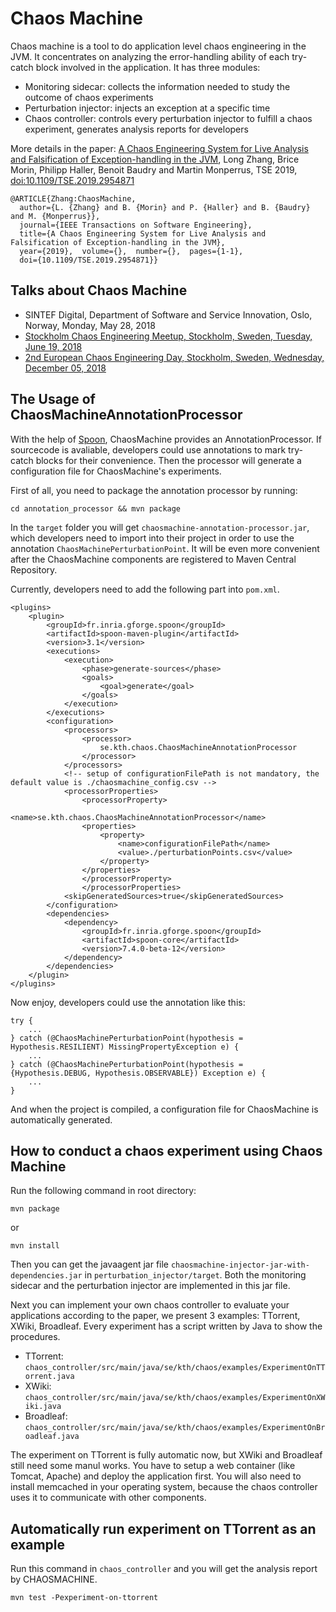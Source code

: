 # Chaos Machine
Chaos machine is a tool to do application level chaos engineering in the JVM. It concentrates on analyzing the error-handling ability of each try-catch block involved in the application. It has three modules:

- Monitoring sidecar: collects the information needed to study the outcome of chaos experiments  
- Perturbation injector: injects an exception at a specific time  
- Chaos controller: controls every perturbation injector to fulfill a chaos experiment, generates analysis reports for developers  

More details in the paper: [A Chaos Engineering System for Live Analysis and Falsification of Exception-handling in the JVM](https://arxiv.org/abs/1805.05246), Long Zhang, Brice Morin, Philipp Haller, Benoit Baudry and Martin Monperrus, TSE 2019, [doi:10.1109/TSE.2019.2954871](https://doi.org/10.1109/TSE.2019.2954871)

```
@ARTICLE{Zhang:ChaosMachine,
  author={L. {Zhang} and B. {Morin} and P. {Haller} and B. {Baudry} and M. {Monperrus}},
  journal={IEEE Transactions on Software Engineering},
  title={A Chaos Engineering System for Live Analysis and Falsification of Exception-handling in the JVM},
  year={2019},  volume={},  number={},  pages={1-1},
  doi={10.1109/TSE.2019.2954871}}
```

## Talks about Chaos Machine

- SINTEF Digital, Department of Software and Service Innovation, Oslo, Norway, Monday, May 28, 2018
- [Stockholm Chaos Engineering Meetup, Stockholm, Sweden, Tuesday, June 19, 2018](https://www.meetup.com/Stockholm-Chaos-Engineering-Community/events/250982413/)
- [2nd European Chaos Engineering Day, Stockholm, Sweden, Wednesday, December 05, 2018](https://www.chaos.conf.kth.se/)

## The Usage of ChaosMachineAnnotationProcessor

With the help of [Spoon](http://spoon.gforge.inria.fr/), ChaosMachine provides an AnnotationProcessor. If sourcecode is avaliable, developers could use annotations to mark try-catch blocks for their convenience. Then the processor will generate a configuration file for ChaosMachine's experiments.

First of all, you need to package the annotation processor by running:

```
cd annotation_processor && mvn package
```

In the `target` folder you will get `chaosmachine-annotation-processor.jar`, which developers need to import into their project in order to use the annotation `ChaosMachinePerturbationPoint`. It will be even more convenient after the ChaosMachine components are registered to Maven Central Repository.

Currently, developers need to add the following part into `pom.xml`.

```
<plugins>
	<plugin>
		<groupId>fr.inria.gforge.spoon</groupId>
		<artifactId>spoon-maven-plugin</artifactId>
		<version>3.1</version>
		<executions>
			<execution>
				<phase>generate-sources</phase>
				<goals>
					<goal>generate</goal>
				</goals>
			</execution>
		</executions>
		<configuration>
			<processors>
				<processor>
					se.kth.chaos.ChaosMachineAnnotationProcessor
				</processor>
			</processors>
			<!-- setup of configurationFilePath is not mandatory, the default value is ./chaosmachine_config.csv -->
			<processorProperties>
				<processorProperty>
					<name>se.kth.chaos.ChaosMachineAnnotationProcessor</name>
				<properties>
					<property>
						<name>configurationFilePath</name>
						<value>./perturbationPoints.csv</value>
					</property>
				</properties>
				</processorProperty>
				</processorProperties>
			<skipGeneratedSources>true</skipGeneratedSources>
		</configuration>
		<dependencies>
			<dependency>
				<groupId>fr.inria.gforge.spoon</groupId>
				<artifactId>spoon-core</artifactId>
				<version>7.4.0-beta-12</version>
			</dependency>
		</dependencies>
	</plugin>
</plugins>
```

Now enjoy, developers could use the annotation like this:

```
try {
    ...
} catch (@ChaosMachinePerturbationPoint(hypothesis = Hypothesis.RESILIENT) MissingPropertyException e) {
    ...
} catch (@ChaosMachinePerturbationPoint(hypothesis = {Hypothesis.DEBUG, Hypothesis.OBSERVABLE}) Exception e) {
    ...
}
```

And when the project is compiled, a configuration file for ChaosMachine is automatically generated.

## How to conduct a chaos experiment using Chaos Machine

Run the following command in root directory:

```
mvn package
```

or

```
mvn install
```

Then you can get the javaagent jar file `chaosmachine-injector-jar-with-dependencies.jar` in `perturbation_injector/target`. Both the monitoring sidecar and the perturbation injector are implemented in this jar file.

Next you can implement your own chaos controller to evaluate your applications according to the paper, we present 3 examples: TTorrent, XWiki, Broadleaf. Every experiment has a script written by Java to show the procedures.

- TTorrent: `chaos_controller/src/main/java/se/kth/chaos/examples/ExperimentOnTTorrent.java`
- XWiki: `chaos_controller/src/main/java/se/kth/chaos/examples/ExperimentOnXWiki.java`
- Broadleaf: `chaos_controller/src/main/java/se/kth/chaos/examples/ExperimentOnBroadleaf.java`

The experiment on TTorrent is fully automatic now, but XWiki and Broadleaf still need some manul works. You have to setup a web container (like Tomcat, Apache) and deploy the application first. You will also need to install memcached in your operating system, because the chaos controller uses it to communicate with other components.

## Automatically run experiment on TTorrent as an example

Run this command in `chaos_controller` and you will get the analysis report by CHAOSMACHINE.

```
mvn test -Pexperiment-on-ttorrent
```
